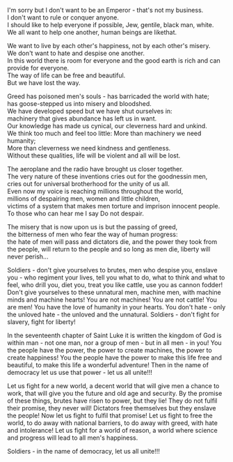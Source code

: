 I'm sorry but I don't want to be an Emperor - that's not my business. <br>
I don't want to rule or conquer anyone. <br>
I should like to help everyone if possible, Jew, gentile, black man, white. <br>
We all want to help one another, human beings are likethat. <br>

We want to live by each other's happiness, not by each other's misery. <br>
We don't want to hate and despise one another. <br>
In this world there is room for everyone and the good earth is rich and can provide for everyone. <br>
The way of life can be free and beautiful. <br>
But we have lost the way. <br>

Greed has poisoned men's souls - has barricaded the world with hate; <br>
has goose-stepped us into misery and bloodshed. <br>
We have developed speed but we have shut ourselves in: <br>
machinery that gives abundance has left us in want. <br>
Our knowledge has made us cynical, our cleverness hard and unkind. <br>
We think too much and feel too little: More than machinery we need humanity; <br>
More than cleverness we need kindness and gentleness. <br>
Without these qualities, life will be violent and all will be lost. <br>

The aeroplane and the radio have brought us closer together. <br>
The very nature of these inventions cries out for the goodnessin men, <br>
cries out for universal brotherhood for the unity of us all. <br>
Even now my voice is reaching millions throughout the world,<br>
millions of despairing men, women and little children,<br>
victims of a system that makes men torture and imprison innocent people.<br>
To those who can hear me I say Do not despair.<br>

The misery that is now upon us is but the passing of greed,<br>
the bitterness of men who fear the way of human progress:<br>
the hate of men will pass and dictators die, and the power they took from the people,
will return to the people and so long as men die, liberty will never perish...

Soldiers - don't give yourselves to brutes, men who despise you,
enslave you - who regiment your lives, tell you what to do, what to think and what to feel,
who drill you, diet you, treat you like cattle, use you as cannon fodder!
Don't give yourselves to these unnatural men, machine men, with machine minds and machine hearts!
You are not machines! You are not cattle! You are men!
You have the love of humanity in your hearts.
You don't hate - only the unloved hate - the unloved and the unnatural.
Soldiers - don't fight for slavery, fight for liberty!

In the seventeenth chapter of Saint Luke it is written the kingdom of God is within man -
not one man,
nor a group of men - but in all men - in you!
You the people have the power, the power to create machines, the power to create happiness!
You the people have the power to make this life free and beautiful,
to make this life a wonderful adventure!
Then in the name of democracy let us use that power - let us all unite!!!

Let us fight for a new world, a decent world that will give men a chance to work,
that will give you the future and old age and security.
By the promise of these things, brutes have risen to power,
but they lie!
They do not fulfil their promise, they never will!
Dictators free themselves but they enslave the people!
Now let us fight to fulfil that promise!
Let us fight to free the world, to do away with national barriers, to do away with greed,
with hate and intolerance!
Let us fight for a world of reason,
a world where science and progress will lead to all men's happiness.

Soldiers - in the name of democracy, let us all unite!!!
